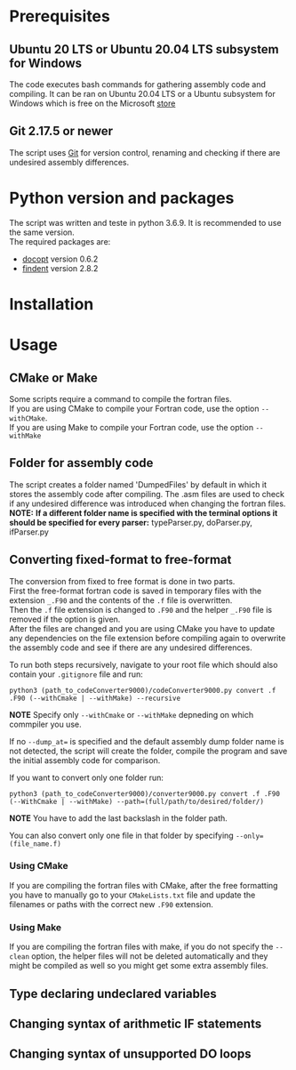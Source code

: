 # Prerequisites
## Ubuntu 20 LTS or Ubuntu 20.04 LTS subsystem for Windows
The code executes bash commands for gathering assembly code and compiling. It can be ran on Ubuntu 20.04 LTS or a Ubuntu subsystem for Windows which is free on the Microsoft [store][1]

## Git 2.17.5 or newer
The script uses [Git][4] for version control, renaming and checking if there are undesired assembly differences.

# Python version and packages
The script was written and teste in python 3.6.9. It is recommended to use the same version.\
The required packages are:
* [docopt][2]
version 0.6.2
* [findent][3] version 2.8.2
# Installation

# Usage

## CMake or Make
Some scripts require a command to compile the fortran files.\
If you are using CMake to compile your Fortran code, use the option `--withCMake`.\
If you are using Make to compile your Fortran code, use the option `--withMake`

## Folder for assembly code
The script creates a folder named 'DumpedFiles' by default in which it stores the assembly code after compiling. The .asm files are used to check if any undesired difference was introduced when changing the fortran files.\
**NOTE:** **If a different folder name is specified with the terminal options it should be specified for every parser:** typeParser.py, doParser.py, ifParser.py

## Converting fixed-format to free-format
The conversion from fixed to free format is done in two parts.\
First the free-format fortran code is saved in temporary files with  the extension `_.F90` and the contents of the `.f` file is overwritten.\
Then the `.f` file extension is changed to `.F90` and the helper `_.F90` file is removed if the option is given.\
After the files are changed and you are using CMake you have to update any dependencies on the file extension before compiling again to overwrite the assembly code and see if there are any undesired differences.


To run both steps recursively, navigate to your root file which should also contain your `.gitignore` file and run:
```
python3 (path_to_codeConverter9000)/codeConverter9000.py convert .f .F90 (--withCmake | --withMake) --recursive
```
**NOTE** Specify only `--withCmake` or `--withMake` depneding on which commpiler you use.

If no `--dump_at=` is specified and the default assembly dump folder name is not detected, the script will create the folder, compile the program and save the initial assembly code for comparison.

If you want to convert only one folder run:
```
python3 (path_to_codeConverter9000)/converter9000.py convert .f .F90 (--WithCmake | --withMake) --path=(full/path/to/desired/folder/)
```
**NOTE** You have to add the last backslash in the folder path.

You can also convert only one file in that folder by specifying ```--only=(file_name.f)```

### Using CMake
If you are compiling the fortran files with CMake, after the free formatting you have to manually go to your `CMakeLists.txt` file and update the filenames or paths with the correct new `.F90` extension.
### Using Make
If you are compiling the fortran files with make, if you do not specify the `--clean` option, the helper files will not be deleted automatically and they might be compiled as well so you might get some extra assembly files.

## Type declaring undeclared variables

## Changing syntax of arithmetic IF statements

## Changing syntax of unsupported DO loops


[1]:https://www.microsoft.com/en-us/p/ubuntu-2004-lts/9n6svws3rx71?activetab=pivot:overviewtab "Microsoft store page for Ubuntu 20.04 LTS"
[2]:https://github.com/docopt/docopt#help-message-format "docopt github documentation page"
[3]:https://github.com/wvermin/findent "findent github page"
[4]:https://git-scm.com/ "Git home page"

